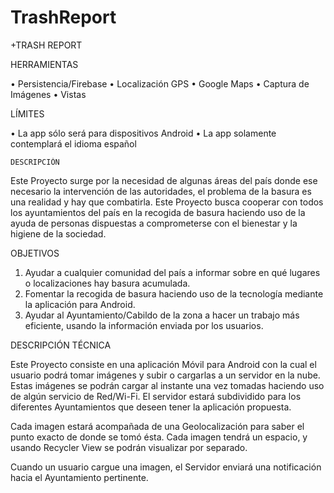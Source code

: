 # TrashReport

+TRASH REPORT
 

HERRAMIENTAS
 
•	Persistencia/Firebase
•	Localización GPS
•	Google Maps
•	Captura de Imágenes
•	Vistas

LÍMITES
 
•	La app sólo será para dispositivos Android
•	La app solamente contemplará el idioma español

	DESCRIPCIÓN
  
Este Proyecto surge por la necesidad de algunas áreas del país donde ese necesario la intervención de las autoridades, 
el problema de la basura es una realidad y hay que combatirla. Este Proyecto busca cooperar con todos los ayuntamientos del país
en la recogida de basura haciendo uso de la ayuda de personas dispuestas a comprometerse con el bienestar y la higiene de la sociedad.

OBJETIVOS

1.	Ayudar a cualquier comunidad del país a informar sobre en qué lugares o localizaciones hay basura acumulada.
2.	Fomentar la recogida de basura haciendo uso de la tecnología mediante la aplicación para Android.
3.	Ayudar al Ayuntamiento/Cabildo de la zona a hacer un trabajo más eficiente, usando la información enviada por los usuarios.

DESCRIPCIÓN TÉCNICA

Este Proyecto consiste en una aplicación Móvil para Android con la cual el usuario podrá tomar imágenes y subir o cargarlas a
un servidor en la nube. Estas imágenes se podrán cargar al instante una vez tomadas haciendo uso de algún servicio de Red/Wi-Fi.
El servidor estará subdividido para los diferentes Ayuntamientos que deseen tener la aplicación propuesta.

Cada imagen estará acompañada de una Geolocalización para saber el punto exacto de donde se tomó ésta. Cada imagen tendrá un espacio,
y usando Recycler View se podrán visualizar por separado.

Cuando un usuario cargue una imagen, el Servidor enviará una notificación hacia el Ayuntamiento pertinente.


